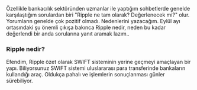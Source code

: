 
Özellikle bankacılık sektöründen uzmanlar ile yaptığım sohbetlerde genelde karşılaştığım sorulardan biri "Ripple ne tam olarak? Değerlenecek mi?" olur.  Yorumların genelde çok pozitif olmadı. Nedenlerini yazacağım. Eylül ayı ortasındaki şu önemli çıkışa bakınca  Ripple nedir, neden bu kadar değerlendi bir anda sorularına yanıt aramak lazım.. 

### Ripple nedir?

Efendim, Ripple özet olarak SWIFT sisteminin yerine geçmeyi amaçlayan bir yapı. Biliyorsunuz SWIFT sistemi uluslararası para transferinde bankaların kullandığı araç. Oldukça pahalı ve işlemlerin sonuçlanması günler sürebiliyor.  
